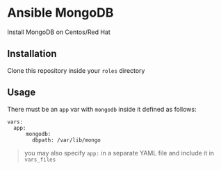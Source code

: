 # Ansible MongoDB
Install MongoDB on Centos/Red Hat

## Installation
Clone this repository inside your ```roles``` directory

## Usage
There must be an ```app``` var with ```mongodb``` inside it defined as follows:

```
vars:
  app:
      mongodb:
        dbpath: /var/lib/mongo
````

> you may also specify ```app:``` in a separate YAML file and include it in ```vars_files```